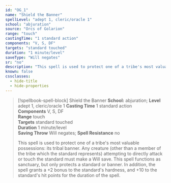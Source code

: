 ```yaml
---
id: "OG_1"
name: "Shield the Banner"
spellLevel: "adept 1, cleric/oracle 1"
school: "abjuration"
source: "Orcs of Golarion"
range: "touch"
castingTime: "1 standard action"
components: "V, S, DF"
targets: "standard touched"
duration: "1 minute/level"
saveType: "Will negates"
sr: "no"
description: "This spell is used to protect one of a tribe's most valuable possessions: its tribal banner. Any creature (other than a member of the tribe which the standard represents) attempting to directly attack or touch the standard must make a Will save. This spell functions as sanctuary, but only protects a standard or banner. In addition, the spell grants a +2 bonus to the standard's hardness, and +10 to the standard's hit points for the duration of the spell."
known: false
cssclasses:
  - hide-title
  - hide-properties
---
```


> [!spellbook-spell-block] Shield the Banner
> **School:** abjuration; **Level** adept 1, cleric/oracle 1
> **Casting Time** 1 standard action  
> **Components** V, S, DF  
> **Range** touch  
> **Targets** standard touched  
> **Duration** 1 minute/level  
> **Saving Throw** Will negates; **Spell Resistance** no
> 
> This spell is used to protect one of a tribe's most valuable possessions: its tribal banner. Any creature (other than a member of the tribe which the standard represents) attempting to directly attack or touch the standard must make a Will save. This spell functions as sanctuary, but only protects a standard or banner. In addition, the spell grants a +2 bonus to the standard's hardness, and +10 to the standard's hit points for the duration of the spell.